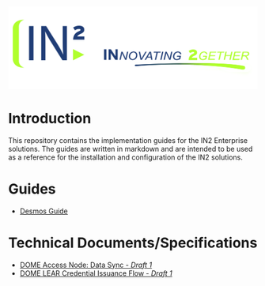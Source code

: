 ![IN2, Ingeniería de la Información](assets/images/in2-logo.png)

# Introduction

This repository contains the implementation guides for the IN2 Enterprise solutions. The guides are written in markdown and are intended to be used as a reference for the installation and configuration of the IN2 solutions.

# Guides
* [Desmos Guide](/desmos-guide/desmos-guide.md)

# Technical Documents/Specifications
* [DOME Access Node: Data Sync - *Draft 1*](/dome-access-tech-docs/data-sync/dome-access-node-data-sync-tech-doc.md)
* [DOME LEAR Credential Issuance Flow - *Draft 1*](/issuer-tech-doc/issuer-tech-doc.md)
